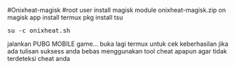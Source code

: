 #Onixheat-magisk
#root user
install magisk module onixheat-magisk.zip on magisk app
install termux
pkg install tsu
<pre>
su -c onixheat.sh
</pre>
jalankan PUBG MOBILE game...
buka lagi termux untuk cek keberhasilan
jika ada tulisan suksess anda bebas menggunakan tool cheat apapun agar tidak terdeteksi cheat anda
